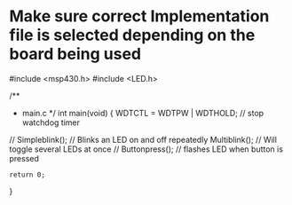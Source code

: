 # Make sure correct Implementation file is selected depending on the board being used 

#include <msp430.h> 
#include <LED.h>


/**
 * main.c
 */
int main(void)
{
	  WDTCTL = WDTPW | WDTHOLD;	// stop watchdog timer
	
 // Simpleblink(); // Blinks an LED on and off repeatedly
    Multiblink(); // Will toggle several LEDs at once
 // Buttonpress(); // flashes LED when button is pressed

	return 0;
}
